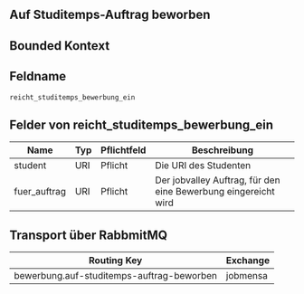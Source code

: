 ## Auf Studitemps-Auftrag beworben

## Bounded Kontext

## Feldname

`reicht_studitemps_bewerbung_ein`

## Felder von reicht_studitemps_bewerbung_ein

| Name | Typ | Pflichtfeld | Beschreibung |
|---|---|---|---|
| student | URI | Pflicht | Die URI des Studenten |
| fuer_auftrag | URI | Pflicht | Der jobvalley Auftrag, für den eine Bewerbung eingereicht wird |

## Transport über RabbmitMQ

| Routing Key | Exchange |
|---|---|
| bewerbung.auf-studitemps-auftrag-beworben | jobmensa |
